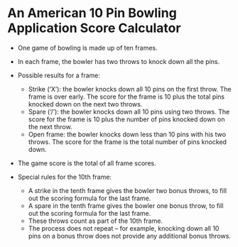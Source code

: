 
# An American 10 Pin Bowling Application Score Calculator

- One game of bowling is made up of ten frames.
- In each frame, the bowler has two throws to knock down all the pins.
- Possible results for a frame:
    - Strike (‘X’): the bowler knocks down all 10 pins on the first throw.
    The frame is over early. The score for the frame is 10 plus the total pins knocked
    down on the next two throws.
    - Spare (‘/’): the bowler knocks down all 10 pins using two throws.
    The score for the frame is 10 plus the number of pins knocked down on the next
    throw.
    - Open frame: the bowler knocks down less than 10 pins with his two throws. The score
    for the frame is the total number of pins knocked down.

- The game score is the total of all frame scores.
- Special rules for the 10th frame:
    - A strike in the tenth frame gives the bowler two bonus throws, to fill out the scoring
    formula for the last frame.
    - A spare in the tenth frame gives the bowler one bonus throw, to fill out the scoring
    formula for the last frame.
    - These throws count as part of the 10th frame.
    - The process does not repeat – for example, knocking down all 10 pins on a bonus
    throw does not provide any additional bonus throws.